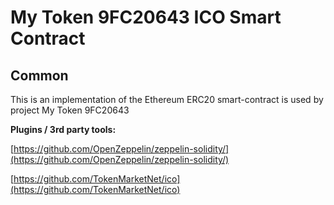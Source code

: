 # My Token 9FC20643 ICO Smart Contract

## Common

This is an implementation of the Ethereum ERC20 smart-contract is used by project My Token 9FC20643

<b>Plugins / 3rd party tools:</b>

[https://github.com/OpenZeppelin/zeppelin-solidity/](https://github.com/OpenZeppelin/zeppelin-solidity/)

[https://github.com/TokenMarketNet/ico](https://github.com/TokenMarketNet/ico)